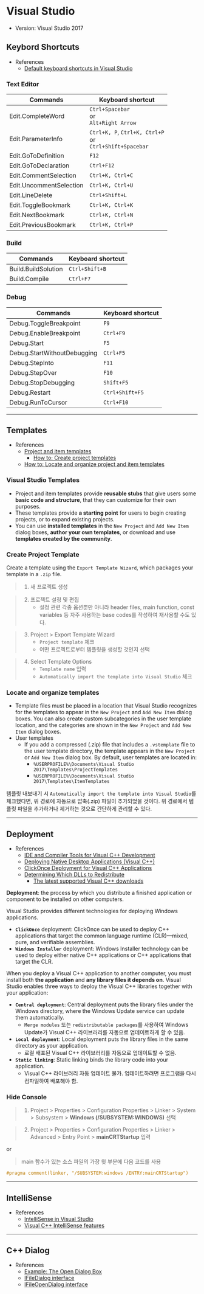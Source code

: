 # Visual Studio


* Version: Visual Studio 2017


## Keybord Shortcuts


* References
   * [Default keyboard shortcuts in Visual Studio](https://docs.microsoft.com/en-us/visualstudio/ide/default-keyboard-shortcuts-in-visual-studio?view=vs-2017#text-editor)


### Text Editor


Commands | Keyboard shortcut
-------- | -----------------
Edit.CompleteWord | ```Ctrl+Spacebar``` <br> or <br> ```Alt+Right Arrow```
Edit.ParameterInfo | ```Ctrl+K, P```, ```Ctrl+K, Ctrl+P``` <br> or <br> ```Ctrl+Shift+Spacebar```
Edit.GoToDefinition | ```F12```
Edit.GoToDeclaration | ```Ctrl+F12```
Edit.CommentSelection | ```Ctrl+K, Ctrl+C```
Edit.UncommentSelection | ```Ctrl+K, Ctrl+U```
Edit.LineDelete | ```Ctrl+Shift+L```
Edit.ToggleBookmark | ```Ctrl+K, Ctrl+K```
Edit.NextBookmark | ```Ctrl+K, Ctrl+N```
Edit.PreviousBookmark | ```Ctrl+K, Ctrl+P```


### Build


Commands | Keyboard shortcut
-------- | -----------------
Build.BuildSolution | ```Ctrl+Shift+B```
Build.Compile | ```Ctrl+F7```


### Debug


Commands | Keyboard shortcut
-------- | -----------------
Debug.ToggleBreakpoint | ```F9```
Debug.EnableBreakpoint | ```Ctrl+F9```
Debug.Start | ```F5```
Debug.StartWithoutDebugging | ```Ctrl+F5```
Debug.StepInto | ```F11```
Debug.StepOver | ```F10```
Debug.StopDebugging | ```Shift+F5```
Debug.Restart | ```Ctrl+Shift+F5```
Debug.RunToCursor | ```Ctrl+F10```


---


## Templates


* References
   * [Project and item templates](https://docs.microsoft.com/en-us/visualstudio/ide/creating-project-and-item-templates?view=vs-2017)
      * [How to: Create project templates](https://docs.microsoft.com/en-us/visualstudio/ide/how-to-create-project-templates?view=vs-2017)
   * [How to: Locate and organize project and item templates](https://docs.microsoft.com/en-us/visualstudio/ide/how-to-locate-and-organize-project-and-item-templates?view=vs-2017)
   

### Visual Studio Templates


* Project and item templates provide **reusable stubs** that give users some **basic code and structure**, that they can customize for their own purposes.
* These templates provide **a starting point** for users to begin creating projects, or to expand existing projects.
* You can use **installed templates** in the `New Project` and `Add New Item` dialog boxes, **author your own templates**, or download and use **templates created by the community**.


### Create Project Template


Create a template using the `Export Template Wizard`, which packages your template in a `.zip` file.


> 1. 새 프로젝트 생성


> 2. 프로젝트 설정 및 편집
>    * 설정 관련 각종 옵션뿐만 아니라 header files, main function, const variables 등 자주 사용하는 base codes를 작성하여 재사용할 수도 있다.


> 3. Project > Export Template Wizard
>    * `Project template` 체크
>    * 어떤 프로젝트로부터 템플릿을 생성할 것인지 선택


> 4. Select Template Options
>    * `Template name` 입력
>    * `Automatically import the template into Visual Studio` 체크


### Locate and organize templates


* Template files must be placed in a location that Visual Studio recognizes for the templates to appear in the `New Project` and `Add New Item` dialog boxes. You can also create custom subcategories in the user template location, and the categories are shown in the `New Project` and `Add New Item` dialog boxes.
* User templates
   * If you add a compressed (.zip) file that includes a `.vstemplate` file to the user template directory, the template appears in the `New Project` or `Add New Item` dialog box. By default, user templates are located in:
      * `%USERPROFILE%\Documents\Visual Studio 2017\Templates\ProjectTemplates`
      * `%USERPROFILE%\Documents\Visual Studio 2017\Templates\ItemTemplates`


템플릿 내보내기 시 `Automatically import the template into Visual Studio`를 체크했다면, 위 경로에 자동으로 압축(.zip) 파일이 추가되었을 것이다. 위 경로에서 템플릿 파일을 추가하거나 제거하는 것으로 간단하게 관리할 수 있다.


---


## Deployment


* References
   * [IDE and Compiler Tools for Visual C++ Development](https://docs.microsoft.com/en-us/cpp/ide/ide-and-tools-for-visual-cpp-development?view=vs-2017)
   * [Deploying Native Desktop Applications (Visual C++)](https://docs.microsoft.com/en-us/cpp/ide/deploying-native-desktop-applications-visual-cpp?view=vs-2017#in-this-section)
   * [ClickOnce Deployment for Visual C++ Applications](https://docs.microsoft.com/en-us/cpp/ide/clickonce-deployment-for-visual-cpp-applications?view=vs-2017)
   * [Determining Which DLLs to Redistribute](https://docs.microsoft.com/en-us/cpp/ide/determining-which-dlls-to-redistribute?view=vs-2017)
      * [The latest supported Visual C++ downloads](https://support.microsoft.com/en-us/help/2977003/the-latest-supported-visual-c-downloads)


**Deployment**: the process by which you distribute a finished application or component to be installed on other computers.


Visual Studio provides different technologies for deploying Windows applications.


* **`ClickOnce`** deployment: ClickOnce can be used to deploy C++ applications that target the common language runtime (CLR)—mixed, pure, and verifiable assemblies.
* **`Windows Installer`** deployment: Windows Installer technology can be used to deploy either native C++ applications or C++ applications that target the CLR.
   
   
When you deploy a Visual C++ application to another computer, you must install both **the application** and **any library files it depends on**. Visual Studio enables three ways to deploy the Visual C++ libraries together with your application:


* **`Central deployment`**: Central deployment puts the library files under the Windows directory, where the Windows Update service can update them automatically.
   * `Merge modules` 또는 `redistributable packages`를 사용하여 Windows Update가 Visual C++ 라이브러리를 자동으로 업데이트하게 할 수 있음.
* **`Local deployment`**: Local deployment puts the library files in the same directory as your application.
   * 로컬 배포된 Visual C++ 라이브러리를 자동으로 업데이트할 수 없음.
* **`Static linking`**: Static linking binds the library code into your application.
   *  Visual C++ 라이브러리 자동 업데이트 불가. 업데이트하려면 프로그램을 다시 컴파일하여 배포해야 함.


### Hide Console


> 1. Project > Properties > Configuration Properties > Linker > System > Subsystem > **Windows (/SUBSYSTEM:WINDOWS)** 선택


> 2. Project > Properties > Configuration Properties > Linker > Advanced > Entry Point > **mainCRTStartup** 입력


or


> main 함수가 있는 소스 파일의 가장 윗 부분에 다음 코드를 사용


```c++
#pragma comment(linker, "/SUBSYSTEM:windows /ENTRY:mainCRTStartup")
```


---


## IntelliSense


* References
   * [IntelliSense in Visual Studio](https://docs.microsoft.com/en-us/visualstudio/ide/using-intellisense?view=vs-2017)
   * [Visual C++ IntelliSense features](https://docs.microsoft.com/en-us/visualstudio/ide/visual-cpp-intellisense?view=vs-2017)


---


## C++ Dialog


* References
   * [Example: The Open Dialog Box](https://docs.microsoft.com/en-us/windows/desktop/learnwin32/example--the-open-dialog-box)
   * [IFileDialog interface](https://docs.microsoft.com/en-us/windows/desktop/api/shobjidl_core/nn-shobjidl_core-ifiledialog)
   * [IFileOpenDialog interface](https://docs.microsoft.com/en-us/windows/desktop/api/shobjidl_core/nn-shobjidl_core-ifileopendialog)